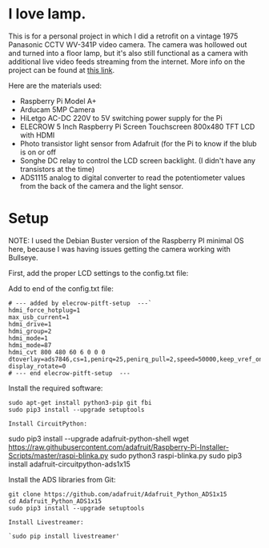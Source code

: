 # I love lamp.
This is for a personal project in which I did a retrofit on a vintage 1975 Panasonic CCTV WV-341P video camera. The camera was hollowed out and turned into a floor lamp, but it's also still functional as a camera with additional live video feeds streaming from the internet. More info on the project can be found at [this link](https://www.reddit.com/r/RASPBERRY_PI_PROJECTS/comments/v5jah2/converting_a_1975_cctv_panasonic_camera_to/).

Here are the materials used:
* Raspberry Pi Model A+
* Arducam 5MP Camera
* HiLetgo AC-DC 220V to 5V switching power supply for the Pi
* ELECROW 5 Inch Raspberry Pi Screen Touchscreen 800x480 TFT LCD with HDMI
* Photo transistor light sensor from Adafruit (for the Pi to know if the blub is on or off
* Songhe DC relay to control the LCD screen backlight. (I didn't have any transistors at the time)
* ADS1115 analog to digital converter to read the potentiometer values from the back of the camera and the light sensor.

# Setup

NOTE: I used the Debian Buster version of the Raspberry PI minimal OS here, because I was having issues getting the camera working with Bullseye.

First, add the proper LCD settings to the config.txt file:

Add to end of the config.txt file:

```
# --- added by elecrow-pitft-setup  ---`
hdmi_force_hotplug=1
max_usb_current=1
hdmi_drive=1
hdmi_group=2
hdmi_mode=1
hdmi_mode=87
hdmi_cvt 800 480 60 6 0 0 0
dtoverlay=ads7846,cs=1,penirq=25,penirq_pull=2,speed=50000,keep_vref_on=0,swapxy=0,pmax=255,xohms=150,xmin=200,xmax=3900,ymin=200,ymax=3900
display_rotate=0
# --- end elecrow-pitft-setup  ---
```

Install the required software:

```
sudo apt-get install python3-pip git fbi
sudo pip3 install --upgrade setuptools

Install CircuitPython:

```
sudo pip3 install --upgrade adafruit-python-shell
wget https://raw.githubusercontent.com/adafruit/Raspberry-Pi-Installer-Scripts/master/raspi-blinka.py
sudo python3 raspi-blinka.py
sudo pip3 install adafruit-circuitpython-ads1x15

Install the ADS libraries from Git:

```
git clone https://github.com/adafruit/Adafruit_Python_ADS1x15
cd Adafruit_Python_ADS1x15
sudo pip3 install --upgrade setuptools

Install Livestreamer:

`sudo pip install livestreamer'


